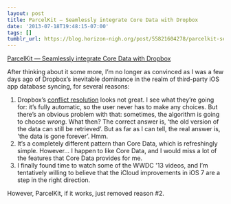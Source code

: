 ```yaml
---
layout: post
title: ParcelKit — Seamlessly integrate Core Data with Dropbox
date: '2013-07-18T19:48:15-07:00'
tags: []
tumblr_url: https://blog.horizon-nigh.org/post/55821604278/parcelkit-seamlessly-integrate-core-data-with-dropbox
---
```

[ParcelKit — Seamlessly integrate Core Data with Dropbox](https://github.com/overcommitted/ParcelKit)  

After thinking about it some more, I’m no longer as convinced as I was a few days ago of Dropbox’s inevitable dominance in the realm of third-party iOS app database syncing, for several reasons:

1. Dropbox’s [conflict resolution](https://www.dropbox.com/developers/datastore/tutorial/ios#conflicts) looks not great. I see what they’re going for: it’s fully automatic, so the user never has to make any choices. But there’s an obvious problem with that: sometimes, the algorithm is going to choose _wrong_. What then? The correct answer is, ‘the old version of the data can still be retrieved’. But as far as I can tell, the real answer is, 'the data is gone forever’. Hmm.
2. It’s a completely different pattern than Core Data, which is refreshingly simple. However… I happen to like Core Data, and I would miss a lot of the features that Core Data provides for me.
3. I finally found time to watch some of the WWDC '13 videos, and I’m tentatively willing to believe that the iCloud improvements in iOS 7 are a step in the right direction.

However, ParcelKit, if it works, just removed reason #2.

